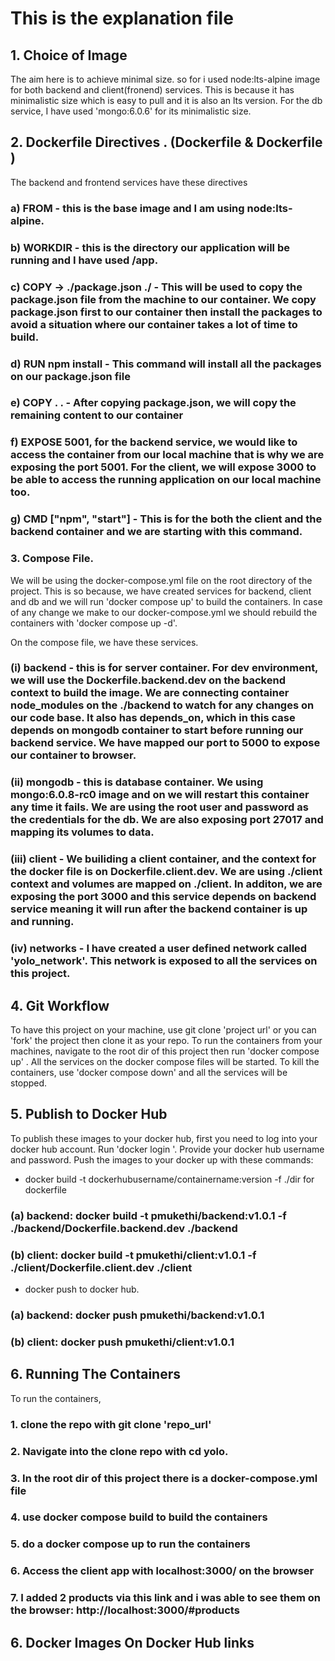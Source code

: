 # This is the explanation file 

## 1. Choice of Image

The aim here is to achieve minimal size.
so for i used node:lts-alpine image for both backend and client(fronend) services.
This is because it has minimalistic size which is easy to pull and it is also an lts version.
For the db service, I have used 'mongo:6.0.6' for its minimalistic size.

## 2. Dockerfile Directives . (Dockerfile & Dockerfile )

The backend and frontend services have these directives

### a) FROM - this is the base image and I am using node:lts-alpine.

### b) WORKDIR - this is the directory our application will be running and I have used /app.

### c) COPY -> ./package.json ./ - This will be used to copy the package.json file from the machine to our container. We copy package.json first to our container then install the packages to avoid a situation where our container takes a lot of time to build.

### d) RUN npm install - This command will install all the packages on our package.json file

### e) COPY . . - After copying package.json, we will copy the remaining content to our container

### f) EXPOSE 5001, for the backend service, we would like to access the container from our local machine that is why we are exposing the port 5001. For the client, we will expose 3000 to be able to access the running application on our local machine too.



### g) CMD ["npm", "start"] - This is for the both the client and the backend container and we are starting  with this command.

### 3. Compose File.

We will be using the docker-compose.yml file on the root directory of the project. This is so because, we have created services for backend, client and db and we will run 'docker compose up' to build the containers.
In case of any change we make to our docker-compose.yml we should rebuild the containers with 'docker compose up -d'.

On the compose file, we have these services.

### (i) backend - this is for server container. For dev environment, we will use the Dockerfile.backend.dev on the backend context to build the image. We are connecting container node_modules on the ./backend to watch for any changes on our code base. It also has depends_on, which in this case depends on mongodb container to start before running our backend service. We have mapped our port to 5000 to expose our container to browser.

### (ii) mongodb - this is database container. We using mongo:6.0.8-rc0 image and on we will restart this container any time it fails. We are using the root user and password as the credentials for the db. We are also exposing port 27017 and mapping its volumes to data.

### (iii) client - We builiding a client container, and the context for the docker file is on Dockerfile.client.dev. We are using ./client context and volumes are mapped on ./client. In additon, we are exposing the port 3000 and this service depends on backend service meaning it will run after the backend container is up and running.

### (iv) networks - I have created a user defined network called 'yolo_network'. This network is exposed to all the services on this project.

## 4. Git Workflow

To have this project on your machine, use git clone 'project url' or you can 'fork' the project then clone it as your repo.
To run the containers from your machines, navigate to the root dir of this project then run 'docker compose up' . All the services on the docker compose files will be started. To kill the containers, use 'docker compose down' and all the services will be stopped.

## 5. Publish to Docker Hub

To publish these images to your docker hub, first you need to log into your docker hub account. Run 'docker login '. Provide your docker hub username and password. Push the images to your docker up with these commands:

- docker build -t dockerhubusername/containername:version -f ./dir for dockerfile

### (a) backend: docker build -t pmukethi/backend:v1.0.1 -f ./backend/Dockerfile.backend.dev ./backend

### (b) client: docker build -t pmukethi/client:v1.0.1 -f ./client/Dockerfile.client.dev ./client

- docker push to docker hub.

### (a) backend: docker push pmukethi/backend:v1.0.1

### (b) client: docker push pmukethi/client:v1.0.1

## 6. Running The Containers

To run the containers,

### 1. clone the repo with git clone 'repo_url'

### 2. Navigate into the clone repo with cd yolo.

### 3. In the root dir of this project there is a docker-compose.yml file

### 4. use docker compose build to build the containers

### 5. do a docker compose up to run the containers

### 6. Access the client app with localhost:3000/ on the browser

### 7. I added 2 products via this link and i was able to see them on the browser: http://localhost:3000/#products

## 6. Docker Images On Docker Hub links

